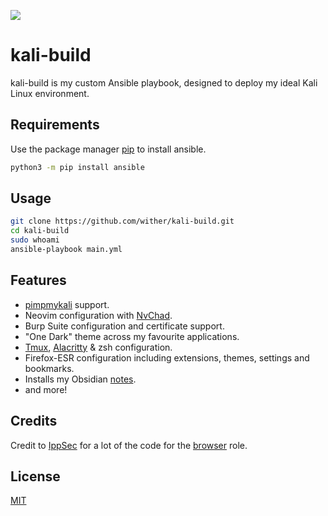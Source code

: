 ![](https://seeklogo.com/images/K/kali-linux-logo-AED181186E-seeklogo.com.png)

# kali-build

kali-build is my custom Ansible playbook, designed to deploy my ideal Kali Linux environment.

## Requirements

Use the package manager [pip](https://pip.pypa.io/en/stable/) to install ansible.

```bash
python3 -m pip install ansible
```

## Usage

```bash
git clone https://github.com/wither/kali-build.git
cd kali-build
sudo whoami
ansible-playbook main.yml
```

## Features

- [pimpmykali](https://github.com/Dewalt-arch/pimpmykali) support.
- Neovim configuration with [NvChad](https://nvchad.com/).
- Burp Suite configuration and certificate support.
- "One Dark" theme across my favourite applications.
- [Tmux](https://github.com/tmux/tmux), [Alacritty](https://github.com/alacritty/alacritty) & zsh configuration.
- Firefox-ESR configuration including extensions, themes, settings and bookmarks.
- Installs my Obsidian [notes](https://github.com/wither/notes).
- and more!

## Credits

Credit to [IppSec](https://github.com/IppSec) for a lot of the code for the [browser](https://github.com/wither/kali-build/tree/master/roles/browser) role.

## License

[MIT](https://choosealicense.com/licenses/mit/)
